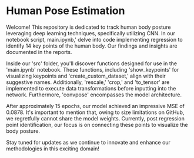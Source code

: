# Human Pose Estimation

Welcome! This repository is dedicated to track human body posture leveraging deep learning techniques, specifically utilizing CNN. In our notebook script, main.ipynb,' delve into code implementing regression to identify 14 key points of the human body. Our findings and insights are documented in the reports.

Inside our 'src' folder, you'll discover functions designed for use in the 'main.ipynb' notebook. These functions, including 'show_keypoints' for visualizing keypoints and 'create_custom_dataset,' align with their suggestive names. Additionally, 'rescale,' 'crop,' and 'to_tensor' are implemented to execute data transformations before inputting into the network. Furthermore, 'convpose' encompasses the model architecture.

After approximately 15 epochs, our model achieved an impressive MSE of 0.0878. It's important to mention that, owing to size limitations on GitHub, we regretfully cannot share the model weights. Currently, post regression point identification, our focus is on connecting these points to visualize the body posture.

Stay tuned for updates as we continue to innovate and enhance our methodologies in this exciting domain!


